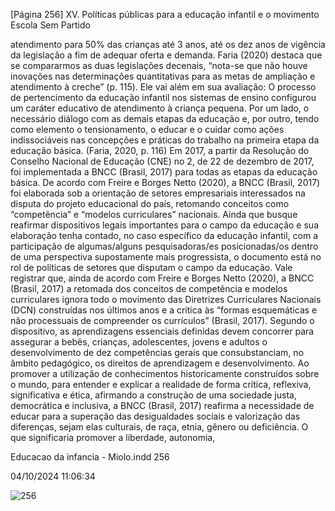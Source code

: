 [Página 256]
XV. Políticas públicas para a educação infantil e o movimento Escola Sem Partido

atendimento para 50% das crianças até 3 anos, até os dez anos de vigência da legislação a fim de adequar oferta e demanda.
Faria (2020) destaca que se compararmos as duas legislações decenais, “nota-se que não houve inovações nas determinações quantitativas para as metas de ampliação e atendimento à creche” (p. 115). Ele
vai além em sua avaliação:
O processo de pertencimento da educação infantil nos
sistemas de ensino configurou um caráter educativo de
atendimento à criança pequena. Por um lado, o necessário
diálogo com as demais etapas da educação e, por outro, tendo
como elemento o tensionamento, o educar e o cuidar como
ações indissociáveis nas concepções e práticas do trabalho na
primeira etapa da educação básica.
(Faria, 2020, p. 116)
Em 2017, a partir da Resolução do Conselho Nacional de Educação
(CNE) no 2, de 22 de dezembro de 2017, foi implementada a BNCC
(Brasil, 2017) para todas as etapas da educação básica. De acordo com
Freire e Borges Netto (2020), a BNCC (Brasil, 2017) foi elaborada sob a
orientação de setores empresariais interessados na disputa do projeto
educacional do país, retomando conceitos como “competência” e “modelos curriculares” nacionais. Ainda que busque reafirmar dispositivos
legais importantes para o campo da educação e sua elaboração tenha
contado, no caso específico da educação infantil, com a participação
de algumas/alguns pesquisadoras/es posicionadas/os dentro de uma
perspectiva supostamente mais progressista, o documento está no rol
de políticas de setores que disputam o campo da educação.
Vale registrar que, ainda de acordo com Freire e Borges Netto
(2020), a BNCC (Brasil, 2017) a retomada dos conceitos de competência e modelos curriculares ignora todo o movimento das Diretrizes
Curriculares Nacionais (DCN) construídas nos últimos anos e a crítica
às “formas esquemáticas e não processuais de compreender os currículos” (Brasil, 2017).
Segundo o dispositivo, as aprendizagens essenciais definidas
devem concorrer para assegurar a bebês, crianças, adolescentes, jovens e adultos o desenvolvimento de dez competências gerais que consubstanciam, no âmbito pedagógico, os direitos de aprendizagem e
desenvolvimento.
Ao promover a utilização de conhecimentos historicamente construídos sobre o mundo, para entender e explicar a realidade de forma
crítica, reflexiva, significativa e ética, afirmando a construção de uma
sociedade justa, democrática e inclusiva, a BNCC (Brasil, 2017) reafirma
a necessidade de educar para a superação das desigualdades sociais e
valorização das diferenças, sejam elas culturais, de raça, etnia, gênero
ou deficiência. O que significaria promover a liberdade, autonomia,


Educacao da infancia - Miolo.indd 256

04/10/2024 11:06:34

![256](./img/page_256-01.jpg)
